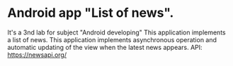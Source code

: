 # Android app "List of news". 
It's a 3nd lab for subject "Android developing" This application implements a list of news.  This application implements asynchronous operation and automatic updating of the view when the latest news appears.
API: https://newsapi.org/
